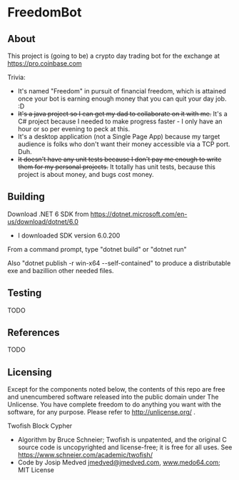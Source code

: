 FreedomBot
==========

About
-----
This project is (going to be) a crypto day trading bot for the exchange at https://pro.coinbase.com

Trivia:
 - It's named "Freedom" in pursuit of financial freedom, which is attained once your bot is earning enough money that you can quit your day job. :D
 - ~~It's a java project so I can get my dad to collaborate on it with me.~~ It's a C# project because I needed to make progress faster - I only have an hour or so per evening to peck at this.
 - It's a desktop application (not a Single Page App) because my target audience is folks who don't want their money accessible via a TCP port. Duh.
 - ~~It doesn't have any unit tests because I don't pay me enough to write them for my personal projects.~~ It totally has unit tests, because this project is about money, and bugs cost money.

Building
--------
Download .NET 6 SDK from https://dotnet.microsoft.com/en-us/download/dotnet/6.0
 - I downloaded SDK version 6.0.200

From a command prompt, type "dotnet build" or "dotnet run"

Also "dotnet publish -r win-x64 --self-contained" to produce a distributable exe and bazillion other needed files.

Testing
-------
TODO

References
----------
TODO

Licensing
---------
Except for the components noted below, the contents of this repo are free and unencumbered software released into the public domain under The Unlicense. You have complete freedom to do anything you want with the software, for any purpose. Please refer to <http://unlicense.org/> .

Twofish Block Cypher
 - Algorithm by Bruce Schneier; Twofish is unpatented, and the original C source code is uncopyrighted and license-free; it is free for all uses. See https://www.schneier.com/academic/twofish/
 - Code by Josip Medved <jmedved@jmedved.com>, www.medo64.com; MIT License 